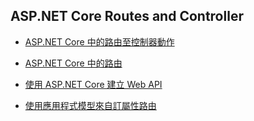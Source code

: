 ## ASP.NET Core Routes and Controller

+ [ASP.NET Core 中的路由至控制器動作](https://docs.microsoft.com/zh-tw/aspnet/core/mvc/controllers/routing?view=aspnetcore-3.1)
+ [ASP.NET Core 中的路由](https://docs.microsoft.com/zh-tw/aspnet/core/fundamentals/routing?view=aspnetcore-3.1)
+ [使用 ASP.NET Core 建立 Web API](https://docs.microsoft.com/zh-tw/aspnet/core/web-api/?view=aspnetcore-3.1)

+ [使用應用程式模型來自訂屬性路由](https://docs.microsoft.com/zh-tw/aspnet/core/mvc/controllers/routing?view=aspnetcore-3.1#use-application-model-to-customize-attribute-routes)
